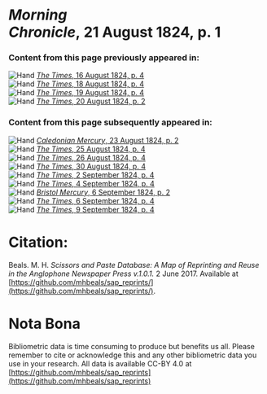 # *Morning Chronicle*, 21 August 1824, p. 1  
  
### Content from this page previously appeared in:  
![Hand](http://scissorsandpaste.net/wp-content/uploads/2017/06/smallhandpointer.png) [*The Times*, 16 August 1824, p. 4](https://mhbeals.github.io/sap_html/The-Times/The-Times-16-August-1824-p-4)  
![Hand](http://scissorsandpaste.net/wp-content/uploads/2017/06/smallhandpointer.png) [*The Times*, 18 August 1824, p. 4](https://mhbeals.github.io/sap_html/The-Times/The-Times-18-August-1824-p-4)  
![Hand](http://scissorsandpaste.net/wp-content/uploads/2017/06/smallhandpointer.png) [*The Times*, 19 August 1824, p. 4](https://mhbeals.github.io/sap_html/The-Times/The-Times-19-August-1824-p-4)  
![Hand](http://scissorsandpaste.net/wp-content/uploads/2017/06/smallhandpointer.png) [*The Times*, 20 August 1824, p. 2](https://mhbeals.github.io/sap_html/The-Times/The-Times-20-August-1824-p-2)  
  
### Content from this page subsequently appeared in:  
![Hand](http://scissorsandpaste.net/wp-content/uploads/2017/06/smallhandpointer.png) [*Caledonian Mercury*, 23 August 1824, p. 2](https://mhbeals.github.io/sap_html/Caledonian-Mercury/Caledonian-Mercury-23-August-1824-p-2)  
![Hand](http://scissorsandpaste.net/wp-content/uploads/2017/06/smallhandpointer.png) [*The Times*, 25 August 1824, p. 4](https://mhbeals.github.io/sap_html/The-Times/The-Times-25-August-1824-p-4)  
![Hand](http://scissorsandpaste.net/wp-content/uploads/2017/06/smallhandpointer.png) [*The Times*, 26 August 1824, p. 4](https://mhbeals.github.io/sap_html/The-Times/The-Times-26-August-1824-p-4)  
![Hand](http://scissorsandpaste.net/wp-content/uploads/2017/06/smallhandpointer.png) [*The Times*, 30 August 1824, p. 4](https://mhbeals.github.io/sap_html/The-Times/The-Times-30-August-1824-p-4)  
![Hand](http://scissorsandpaste.net/wp-content/uploads/2017/06/smallhandpointer.png) [*The Times*, 2 September 1824, p. 4](https://mhbeals.github.io/sap_html/The-Times/The-Times-2-September-1824-p-4)  
![Hand](http://scissorsandpaste.net/wp-content/uploads/2017/06/smallhandpointer.png) [*The Times*, 4 September 1824, p. 4](https://mhbeals.github.io/sap_html/The-Times/The-Times-4-September-1824-p-4)  
![Hand](http://scissorsandpaste.net/wp-content/uploads/2017/06/smallhandpointer.png) [*Bristol Mercury*, 6 September 1824, p. 2](https://mhbeals.github.io/sap_html/Bristol-Mercury/Bristol-Mercury-6-September-1824-p-2)  
![Hand](http://scissorsandpaste.net/wp-content/uploads/2017/06/smallhandpointer.png) [*The Times*, 6 September 1824, p. 4](https://mhbeals.github.io/sap_html/The-Times/The-Times-6-September-1824-p-4)  
![Hand](http://scissorsandpaste.net/wp-content/uploads/2017/06/smallhandpointer.png) [*The Times*, 9 September 1824, p. 4](https://mhbeals.github.io/sap_html/The-Times/The-Times-9-September-1824-p-4)  


# Citation: 

Beals. M. H. *Scissors and Paste Database: A Map of Reprinting and Reuse in the Anglophone Newspaper Press v.1.0.1.* 2 June 2017. Available at [https://github.com/mhbeals/sap_reprints/](https://github.com/mhbeals/sap_reprints/). 

# Nota Bona

Bibliometric data is time consuming to produce but benefits us all. Please remember to cite or acknowledge this and any other bibliometric data you use in your research. All data is available CC-BY 4.0 at [https://github.com/mhbeals/sap_reprints](https://github.com/mhbeals/sap_reprints)